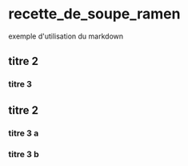 # recette_de_soupe_ramen
exemple d'utilisation du markdown

## titre 2

### titre 3

## titre 2

### titre 3 a 
### titre 3 b


